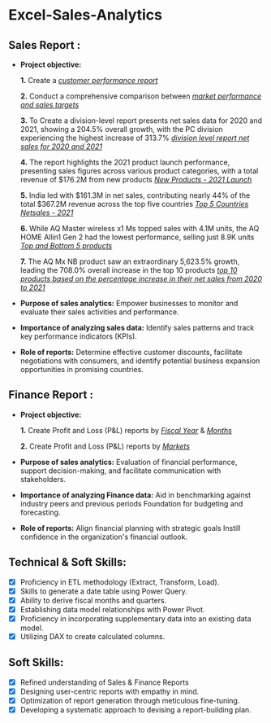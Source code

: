 # Excel-Sales-Analytics
## Sales Report :


- **Project objective:** 

    **1.** Create a _[customer performance report](https://github.com/Rudhirbabu/Excel-Sales-Analytics/blob/main/Customer%20Performance%20Report.pdf)_ 

    **2.** Conduct a comprehensive comparison between _[market performance and sales targets](https://github.com/Rudhirbabu/Excel-Sales-Analytics/blob/main/Market%20Performance%20vs%20Target.pdf)_

    **3.** To Create a division-level report presents net sales data for 2020 and 2021, showing a 204.5% overall growth, with the PC division experiencing the highest increase of 313.7% _[division level report net sales for 2020 and 2021](https://github.com/Rudhirbabu/Excel-Sales-Analytics/blob/main/Division%20report%20to%20present%20the%20net%20sales%20data%20for%202020%20and%202021%20along%20with%20the%20growth%20percentage.pdf)_

    **4.** The report highlights the 2021 product launch performance, presenting sales figures across various product categories, with a total revenue of $176.2M from new products _[New Products - 2021 Launch](https://github.com/Rudhirbabu/Excel-Sales-Analytics/blob/main/New%20Products%20-%202021%20Launch.pdf)_

    **5.** India led with $161.3M in net sales, contributing nearly 44% of the total $367.2M revenue across the top five countries _[Top 5 Countries Netsales - 2021](https://github.com/Rudhirbabu/Excel-Sales-Analytics/blob/main/Top%205%20Countries%20Netsales%20-%202021.pdf)_

    **6.** While AQ Master wireless x1 Ms topped sales with 4.1M units, the AQ HOME Allin1 Gen 2 had the lowest performance, selling just 8.9K units​
 _[Top and Bottom 5 products](https://github.com/Rudhirbabu/Excel-Sales-Analytics/blob/main/Top%20and%20Bottom%205%20products.pdf)_

    **7.** The AQ Mx NB product saw an extraordinary 5,623.5% growth, leading the 708.0% overall increase in the top 10 products​
 _[top 10 products based on the percentage increase in their net sales from 2020 to 2021](https://github.com/Rudhirbabu/Excel-Sales-Analytics/blob/main/top%2010%20products%20based%20on%20the%20percentage%20increase%20in%20their%20net%20sales%20from%202020%20to%202021.pdf)_

- **Purpose of sales analytics:** Empower businesses to monitor and evaluate their sales activities and performance.

- **Importance of analyzing sales data:** Identify sales patterns and track key performance indicators (KPIs).

- **Role of reports:** Determine effective customer discounts, facilitate negotiations with consumers, and identify potential business expansion opportunities in promising countries.

## Finance Report :

- **Project objective:** 

    **1.** Create Profit and Loss (P&L) reports by _[Fiscal Year](https://github.com/KirandeepMarala/Excel-Sales_Analysis/blob/main/P%26L%20Statement%20by%20Fiscal%20Year.pdf)_ & _[Months](https://github.com/KirandeepMarala/Excel-Sales_Analysis/blob/main/P%26L%20Statement%20by%20Months.pdf)_ 

   **2.** Create Profit and Loss (P&L) reports by _[Markets](https://github.com/KirandeepMarala/Excel-Sales_Analysis/blob/main/P%26L%20Statement%20by%20Markets.pdf)_

- **Purpose of sales analytics:** Evaluation of financial performance, support decision-making, and facilitate communication with stakeholders.

- **Importance of analyzing Finance data:** Aid in benchmarking against industry peers and previous periods Foundation for budgeting and forecasting.

- **Role of reports:** Align financial planning with strategic goals Instill confidence in the organization's financial outlook.


## Technical & Soft Skills:
- [x]	Proficiency in ETL methodology (Extract, Transform, Load).
- [x]	Skills to generate a date table using Power Query.
- [x]	Ability to derive fiscal months and quarters.
- [x]	Establishing data model relationships with Power Pivot.
- [x]	Proficiency in incorporating supplementary data into an existing data model.
- [x]	Utilizing DAX to create calculated columns.

## Soft Skills:
- [x]	Refined understanding of Sales & Finance Reports
- [x]	Designing user-centric reports with empathy in mind.
- [x]	Optimization of report generation through meticulous fine-tuning.
- [x]	Developing a systematic approach to devising a report-building plan.
